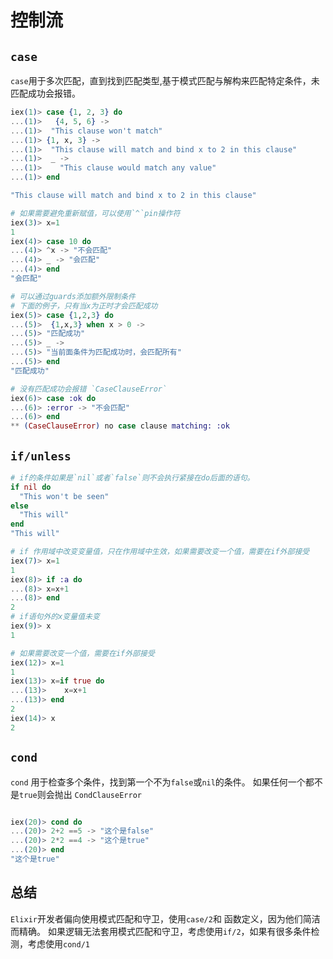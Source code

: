 # 控制流

## `case`

`case`用于多次匹配，直到找到匹配类型,基于模式匹配与解构来匹配特定条件，未匹配成功会报错。

```elixir
iex(1)> case {1, 2, 3} do
...(1)>   {4, 5, 6} ->
...(1)>  "This clause won't match"
...(1)> {1, x, 3} ->
...(1)>  "This clause will match and bind x to 2 in this clause"
...(1)>  _ ->
...(1)>    "This clause would match any value"
...(1)> end

"This clause will match and bind x to 2 in this clause"

# 如果需要避免重新赋值，可以使用`^`pin操作符
iex(3)> x=1
1
iex(4)> case 10 do
...(4)> ^x -> "不会匹配"
...(4)> _ -> "会匹配"
...(4)> end
"会匹配"

# 可以通过guards添加额外限制条件
# 下面的例子，只有当x为正时才会匹配成功
iex(5)> case {1,2,3} do
...(5)>  {1,x,3} when x > 0 -> 
...(5)> "匹配成功"
...(5)> _ ->
...(5)> "当前面条件为匹配成功时，会匹配所有"
...(5)> end
"匹配成功"

# 没有匹配成功会报错 `CaseClauseError`
iex(6)> case :ok do
...(6)> :error -> "不会匹配"
...(6)> end
** (CaseClauseError) no case clause matching: :ok
```

## `if/unless`


```elixir
# if的条件如果是`nil`或者`false`则不会执行紧接在do后面的语句。
if nil do
  "This won't be seen"
else
  "This will"
end
"This will"

# if 作用域中改变变量值，只在作用域中生效，如果需要改变一个值，需要在if外部接受
iex(7)> x=1
1
iex(8)> if :a do 
...(8)> x=x+1
...(8)> end
2
# if语句外的x变量值未变
iex(9)> x
1

# 如果需要改变一个值，需要在if外部接受
iex(12)> x=1
1
iex(13)> x=if true do
...(13)>    x=x+1
...(13)> end
2
iex(14)> x
2

```

## `cond`

`cond` 用于检查多个条件，找到第一个不为`false`或`nil`的条件。
如果任何一个都不是`true`则会抛出 `CondClauseError`

```elixir

iex(20)> cond do
...(20)> 2+2 ==5 -> "这个是false"
...(20)> 2*2 ==4 -> "这个是true"
...(20)> end
"这个是true"
```

## 总结

`Elixir`开发者偏向使用模式匹配和守卫，使用`case/2`和 函数定义，因为他们简洁而精确。
如果逻辑无法套用模式匹配和守卫，考虑使用`if/2`，如果有很多条件检测，考虑使用`cond/1`